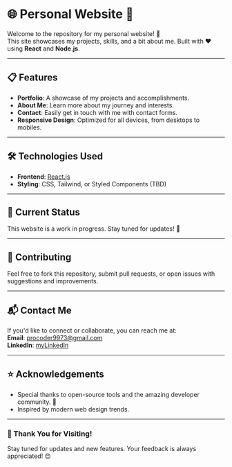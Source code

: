 # 🌐 Personal Website 🚀

Welcome to the repository for my personal website! 🎉  
This site showcases my projects, skills, and a bit about me. Built with ❤️ using **React** and **Node.js**.

---

## 📋 Features

- **Portfolio**: A showcase of my projects and accomplishments.
- **About Me**: Learn more about my journey and interests.
- **Contact**: Easily get in touch with me with contact forms.
- **Responsive Design**: Optimized for all devices, from desktops to mobiles.

---

## 🛠️ Technologies Used

- **Frontend**: [React.js](https://reactjs.org/)
- **Styling**: CSS, Tailwind, or Styled Components (TBD)

---

## 🚧 Current Status

This website is a work in progress. Stay tuned for updates! 🔨

---

## 🤝 Contributing

Feel free to fork this repository, submit pull requests, or open issues with suggestions and improvements.

---

## 📬 Contact Me

If you'd like to connect or collaborate, you can reach me at:  
**Email**: [procoder9973@gmail.com](mailto:procoder9973@gmail.com)  
**LinkedIn**: [myLinkedIn](https://www.linkedin.com/in/pro-coder-roshu/)

---

## ⭐ Acknowledgements

- Special thanks to open-source tools and the amazing developer community. 💙
- Inspired by modern web design trends.

---

### 🙌 Thank You for Visiting!

Stay tuned for updates and new features. Your feedback is always appreciated! 😊

